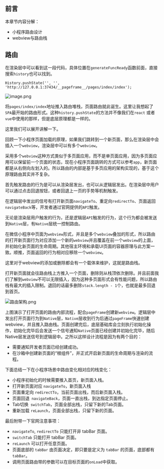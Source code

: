 ## 前言

本章节内容分解：

- 小程序路由设计
- webview与路由栈

## 路由

在渲染层中可以看到这一段代码，具体位置在`generateFuncReady`函数前面，直接搜索`history`也可以找到。

```
History.pushState('', '', 'http://127.0.0.1:37434/__pageframe__/pages/index/index');
```

![image.png](https://p3-juejin.byteimg.com/tos-cn-i-k3u1fbpfcp/af8eb4ef849b459cbc179c496da8ed39~tplv-k3u1fbpfcp-watermark.image)

将`pages/index/index`地址推入路由堆栈，页面路由就此诞生。这里让我想起了`SPA`最开始的路由形式。这种`history.pushState`的方法并不像我们在`react` 或者 `vue`中使用的那样，但是底层原理都是一样的。

这里我们可以展开讲解一下。

回顾一下小程序页面加载的原理，如果我们跳转到一个新页面，那么在渲染层中会插入一个`webview`，渲染层中可以有多个`webview`。

采用多个`webview`这种方式类似于多页面应用，而不是单页面应用，因为多页面应用可以保留前一个页面的状态，现在小程序页面跳转的方式可以参考`app`，新页面都是从右侧向左划入的。所以路由的内部是基于多页应用的架构实现的，基于这个原理路由其实并不复杂。

首先触发路由的行为是可以从渲染层发出，也可以从逻辑层发出。在渲染层中用户可以通过点击回退按钮，或者回退上一页的手势等机制触发。

在逻辑层中发出的信号有打开新页面`navigateTo`、重定向`redirectTo`、页面返回`navigateBack`等，开发者通过官网提供的`API`触发。

无论是渲染层用户触发的行为，还是逻辑层`API`触发的行为，这个行为都会被发送到`Native`层，有`Native`层统一控制路由。

在微信小程序中页面为`webview`形式，并且是多个`webview`叠加的形式，所以路由的打开新页面行为对应添加一个新的`webview`并且覆盖在前一个`webview`的上面，并初始化新页面的生命周期。其他宿主环境和承载UI页面的容器原理与此方案一致。顺推，页面返回的行为相对应移除一个`webview`。

这里对于webview的添加或删除都会有一个载体来维护，这就是路由栈。

打开新页面就会往路由栈上方推入一个页面，删除则从栈顶依次删除。并且前面我们了解到`webview`不可以无限插入，因为这种多页面形式会有性能问题，所以路由栈有最大的插入限制。退回的话最多删除`stack.length - 1`个，也就是最多回退到首页。

![路由架构.png](https://p1-juejin.byteimg.com/tos-cn-i-k3u1fbpfcp/7d21182563a546e983f869c59975c788~tplv-k3u1fbpfcp-watermark.image)

上图演示了打开页面的路由内部流程，配合`pageFrame`创建新`webview`。逻辑层中发出打开页面行为到`Native`层，`Native`层收到行为后通过`pageFrame`快速创建webview，并且推入路由栈。页面创建完后，底层基础库会立刻执行初始化操作，初始化完毕后会发送一个信号通知`Native`页面已经创建并初始化完毕，随后Native层发送信号到逻辑层中。之所以这样设计流程是因为有两个目的：

- 需要通知开发者页面已经创建成功。
- 在沙箱中创建新页面的“根组件”，并正式开启新页面的生命周期与渲染的流程。

下面总结一下在小程序场景中路由变化相对应的栈变化：

- 小程序初始化的时候需要推入首页，新页面入栈。
- 打开新页面对应 `navigateTo`，新页面入栈
- 页面重定向 `redirectTo`，当前页面出栈，而后新页面入栈。
- 页面回退` navigateBack`，页面一直出栈，到达指定页面停止。
- Tab切换` switchTab`，页面全部出栈，只留下新的Tab页面。
- 重新加载 `reLaunch`，页面全部出栈，只留下新的页面。

最后附带一下官网注意事项：

-   `navigateTo`, `redirectTo` 只能打开非 tabBar 页面。
-   `switchTab` 只能打开 tabBar 页面。
-   `reLaunch` 可以打开任意页面。
-   页面底部的 `tabBar` 由页面决定，即只要是定义为 `tabBar` 的页面，底部都有 `tabBar`。
-   调用页面路由带的参数可以在目标页面的`onLoad`中获取。

